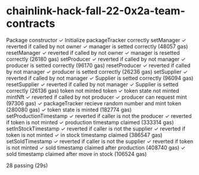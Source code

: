 # chainlink-hack-fall-22-0x2a-team-contracts

Package
constructor
✓ Initialize packageTracker correctly
setManager
✓ reverted if called by not owner
✓ manager is setted correctly (48057 gas)
resetManager
✓ reverted if called by not owner
✓ manager is resetted correctly (26180 gas)
setProducer
✓ reverted if called by not manager
✓ producer is setted correctly (96170 gas)
resetProducer
✓ reverted if called by not manager
✓ producer is setted correctly (26236 gas)
setSupplier
✓ reverted if called by not manager
✓ Supplier is setted correctly (96094 gas)
resetSupplier
✓ reverted if called by not manager
✓ Supplier is setted correctly (26136 gas)
token
not minted token
✓ token state not minted
mintNft
✓ reverted if called by not producer
✓ producer can request mint (97306 gas)
✓ packageTracker recieve random number and mint token (280080 gas)
✓ token state is minted (182774 gas)
setProductionTimestamp
✓ reverted if caller is not the producer
✓ reverted if token is not minted
✓ production timestamp claimed (333314 gas)
setInStockTimestamp
✓ reverted if caller is not the supplier
✓ reverted if token is not minted
✓ in stock timestamp claimed (386547 gas)
setSoldTimestamp
✓ reverted if caller is not the supplier
✓ reverted if token is not minted
✓ sold timestamp claimed after production (408740 gas)
✓ sold timestamp claimed after move in stock (106524 gas)

28 passing (29s)
